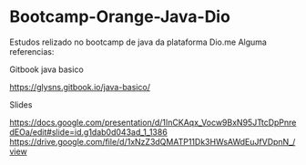 # Bootcamp-Orange-Java-Dio
Estudos relizado no bootcamp de java da plataforma Dio.me 
Alguma referencias: 

Gitbook java basico

https://glysns.gitbook.io/java-basico/

Slides

https://docs.google.com/presentation/d/1InCKAqx_Vocw9BxN95JTtcDpPnredEOa/edit#slide=id.g1dab0d043ad_1_1386
https://drive.google.com/file/d/1xNzZ3dQMATP11Dk3HWsAWdEuJfVDpnN_/view
